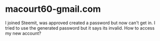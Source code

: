 # macourt60-gmail.com
I joined Steemit, was approved created a password but now can't get in. I tried to use the generated password but it says its invalid. How to access my new account?
